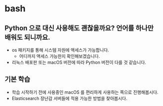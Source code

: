 # bash

## Python 으로 대신 사용해도 괜찮을까요? 언어를 하나만 배워도 되니까요.

- os 패키지를 통해 시스템 자원에 액세스가 가능합니다.
  - 어디까지 액세스 가능한지 확인해보겠습니다.
- 리눅스 배포판 또는 macOS 버전에 따라 Python 버전이 다를 것 같습니다.

## 기본 학습

- 학습 시작하기 전에 사용중인 macOS 를 편리하게 사용하는 쪽으로 진행해봅시다.
- Elasticsearch 장난감 서버들에 적용 가능한 방법을 찾아봅시다.